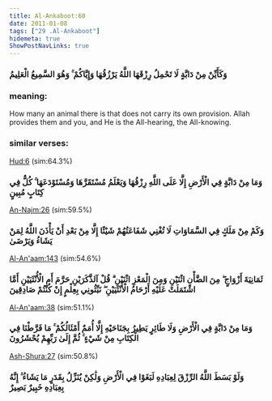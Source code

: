 ```yaml
---
title: Al-Ankaboot:60
date: 2011-01-08
tags: ["29 .Al-Ankaboot"]
hidemeta: true 
ShowPostNavLinks: true 
---
```

### وَكَأَيِّنْ مِنْ دَابَّةٍ لَا تَحْمِلُ رِزْقَهَا اللَّهُ يَرْزُقُهَا وَإِيَّاكُمْ ۚ وَهُوَ السَّمِيعُ الْعَلِيمُ
### meaning: 
How many an animal there is that does not carry its own provision. Allah provides them and you, and He is the All-hearing, the All-knowing.
### similar verses: 

[Hud:6](/11/6) (sim:64.3%)

### وَمَا مِنْ دَابَّةٍ فِي الْأَرْضِ إِلَّا عَلَى اللَّهِ رِزْقُهَا وَيَعْلَمُ مُسْتَقَرَّهَا وَمُسْتَوْدَعَهَا ۚ كُلٌّ فِي كِتَابٍ مُبِينٍ

[An-Najm:26](/53/26) (sim:59.5%)

### وَكَمْ مِنْ مَلَكٍ فِي السَّمَاوَاتِ لَا تُغْنِي شَفَاعَتُهُمْ شَيْئًا إِلَّا مِنْ بَعْدِ أَنْ يَأْذَنَ اللَّهُ لِمَنْ يَشَاءُ وَيَرْضَىٰ

[Al-An'aam:143](/6/143) (sim:54.6%)

### ثَمَانِيَةَ أَزْوَاجٍ ۖ مِنَ الضَّأْنِ اثْنَيْنِ وَمِنَ الْمَعْزِ اثْنَيْنِ ۗ قُلْ آلذَّكَرَيْنِ حَرَّمَ أَمِ الْأُنْثَيَيْنِ أَمَّا اشْتَمَلَتْ عَلَيْهِ أَرْحَامُ الْأُنْثَيَيْنِ ۖ نَبِّئُونِي بِعِلْمٍ إِنْ كُنْتُمْ صَادِقِينَ

[Al-An'aam:38](/6/38) (sim:51.1%)

### وَمَا مِنْ دَابَّةٍ فِي الْأَرْضِ وَلَا طَائِرٍ يَطِيرُ بِجَنَاحَيْهِ إِلَّا أُمَمٌ أَمْثَالُكُمْ ۚ مَا فَرَّطْنَا فِي الْكِتَابِ مِنْ شَيْءٍ ۚ ثُمَّ إِلَىٰ رَبِّهِمْ يُحْشَرُونَ

[Ash-Shura:27](/42/27) (sim:50.8%)

### وَلَوْ بَسَطَ اللَّهُ الرِّزْقَ لِعِبَادِهِ لَبَغَوْا فِي الْأَرْضِ وَلَٰكِنْ يُنَزِّلُ بِقَدَرٍ مَا يَشَاءُ ۚ إِنَّهُ بِعِبَادِهِ خَبِيرٌ بَصِيرٌ
